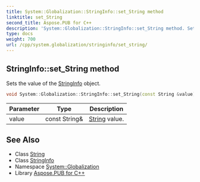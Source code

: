```yaml
---
title: System::Globalization::StringInfo::set_String method
linktitle: set_String
second_title: Aspose.PUB for C++
description: 'System::Globalization::StringInfo::set_String method. Sets the value of the StringInfo object in C++.'
type: docs
weight: 700
url: /cpp/system.globalization/stringinfo/set_string/
---
```

## StringInfo::set_String method


Sets the value of the [StringInfo](../) object.

```cpp
void System::Globalization::StringInfo::set_String(const String &value)
```


| Parameter | Type | Description |
| --- | --- | --- |
| value | const String\& | [String](../../../system/string/) value. |

## See Also

* Class [String](../../../system/string/)
* Class [StringInfo](../)
* Namespace [System::Globalization](../../)
* Library [Aspose.PUB for C++](../../../)
